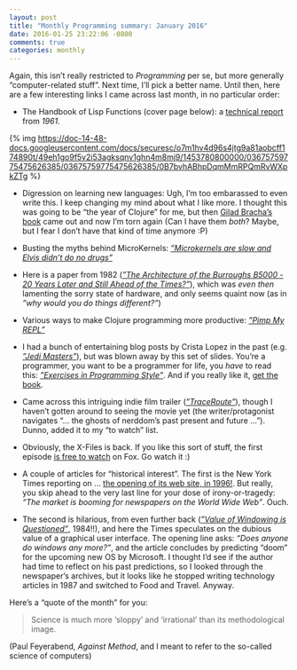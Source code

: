 ```yaml
---
layout: post
title: "Monthly Programming summary: January 2016"
date: 2016-01-25 23:22:06 -0800
comments: true
categories: monthly
---
```


Again, this isn’t really restricted to _Programming_ per se, but more generally “computer-related stuff”. Next time, I’ll pick a better name. Until then, here are a few interesting links I came across last month, in no  particular order:

- The Handbook of Lisp Functions (cover page below): a [technical report](http://www.softwarepreservation.org/projects/LISP/mblisp/Handbook_of_LISP_Functions.pdf) from _1961_.

{% img https://doc-14-48-docs.googleusercontent.com/docs/securesc/o7m1hv4d96s4jtg9a81aobcff174890t/49eh1go9f5v2i53agksqnv1ghn4m8mj9/1453780800000/03675759775475626385/03675759775475626385/0B7bvhABhpDqmMmRPQmRvWXpkZTg %}

- Digression on learning new languages: Ugh, I’m too embarassed to even write this. I keep changing my mind about what I like more. I thought this was going to be “the year of Clojure” for me, but then [Gilad Bracha’s book](http://www.amazon.com/Dart-Programming-Language-Gilad-Bracha/dp/0321927702#) came out and now I’m torn again (Can I have them _both_? Maybe, but I fear I don’t have that kind of time anymore :P)

- Busting the myths behind MicroKernels: [_”Microkernels are slow and Elvis didn’t do no drugs”_](http://blog.darknedgy.net/technology/2016/01/01/0/)

- Here is a paper from 1982 ([_”The Architecture of the Burroughs B5000 - 20 Years Later and Still Ahead of the Times?”_](http://www.smecc.org/The%20Architecture%20%20of%20the%20Burroughs%20B-5000.htm)), which was _even then_ lamenting the sorry state of hardware, and only seems quaint now (as in _”why would you do things different?”_)

- Various ways to make Clojure programming more productive: [_”Pimp My REPL”_](http://dev.solita.fi/2014/03/18/pimp-my-repl.html)

- I had a bunch of entertaining blog posts by Crista Lopez in the past (e.g. [_”Jedi Masters”_](http://tagide.com/blog/fiction/jedi-masters/)), but was blown away by this set of slides. You’re a programmer, you want to be a programmer for life, you _have_ to read this: [_”Exercises in Programming Style”_](http://gotocon.com/dl/goto-aar-2013/slides/CristinaVideiraLopes_ExercisesInStyle.pdf). And if you really like it, [get the book](http://www.amazon.com/Exercises-Programming-Style-Cristina-Videira/dp/1482227371).

- Came across this intriguing indie film trailer ([_”TraceRoute”_](https://vimeo.com/147111732)), though I haven’t gotten around to seeing the movie yet (the writer/protagonist navigates “… the ghosts of nerddom’s past present and future …”). Dunno, added it to my “to watch” list.

- Obviously, the X-Files is back. If you like this sort of stuff, the first episode [is free to watch](http://www.fox.com/watch/607308867569/7756658688) on Fox. Go watch it :)

- A couple of articles for “historical interest”. The first is the New York Times reporting on … [the opening of its web site, in 1996!](http://www.nytimes.com/1996/01/22/business/the-new-york-times-introduces-a-web-site.html). But really, you skip ahead to the very last line for your dose of irony-or-tragedy: _“The market is booming for newspapers on the World Wide Web”_. Ouch.

- The second is hilarious, from even further back ([_”Value of Windowing is Questioned”_](http://www.nytimes.com/1984/12/25/science/value-of-windowing-is-questioned.html), 1984!!), and here the Times speculates on the dubious value of a graphical user interface. The opening line asks: _“Does anyone do windows any more?”_, and the article concludes by predicting “doom” for the upcoming new OS by Microsoft. I thought I’d see if the author had time to reflect on his past predictions, so I looked through the newspaper’s archives, but it looks like he stopped writing technology articles in 1987 and switched to Food and Travel. Anyway.

Here’s a “quote of the month” for you:

> Science is much more ‘sloppy’ and ‘irrational’ than its methodological image.

(Paul Feyerabend, _Against Method_, and I meant to refer to the so-called science of computers)
